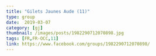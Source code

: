 ```yaml
---
title: "Gilets Jaunes Aude (11)"
type: group
date:  2019-03-07
category: [gj]
thumbnail: /images/posts/1982290712070898.jpg
tags: [FR,FR-OCC,11]
link: https://www.facebook.com/groups/1982290712070898/
---
```

